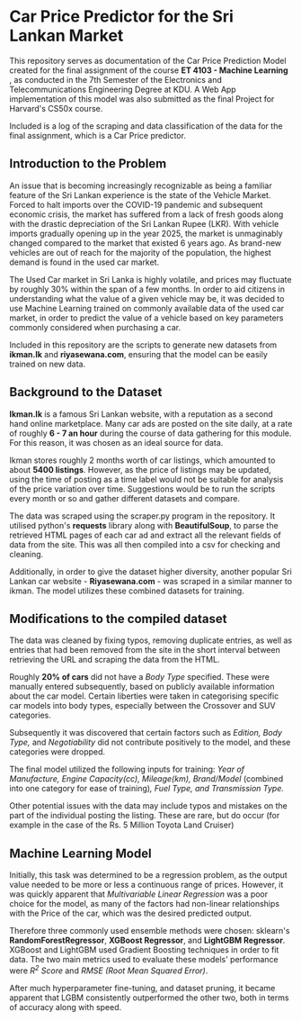 # Car Price Predictor for the Sri Lankan Market

This repository serves as documentation of the Car Price Prediction Model created for the final assignment of the course **ET 4103 - Machine Learning** , as conducted in the 7th Semester of the Electronics and Telecommunications Engineering Degree at KDU.
A Web App implementation of this model was also submitted as the final Project for Harvard's CS50x course.

Included is a log of the scraping and data classification of the data for the final assignment, which is a Car Price predictor.

## Introduction to the Problem

An issue that is becoming increasingly recognizable as being a familiar feature of the Sri Lankan experience is the state of the Vehicle Market. Forced to halt imports over the COVID-19 pandemic and subsequent economic crisis, the market has suffered from a lack of fresh goods along with the drastic depreciation of the Sri Lankan Rupee (LKR). With vehicle imports gradually opening up in the year 2025, the market is unmaginably changed compared to the market that existed 6 years ago. As brand-new vehicles are out of reach for the majority of the population, the highest demand is found in the used car market.

The Used Car market in Sri Lanka is highly volatile, and prices may fluctuate by roughly 30% within the span of a few months. In order to aid citizens in understanding what the value of a given vehicle may be, it was decided to use Machine Learning trained on commonly available data of the used car market, in order to predict the value of a vehicle based on key parameters commonly considered when purchasing a car. 

Included in this repository are the scripts to generate new datasets from **ikman.lk** and **riyasewana.com**, ensuring that the model can be easily trained on new data.

## Background to the Dataset

**Ikman.lk** is a famous Sri Lankan website, with a reputation as a second hand online marketplace. Many car ads are posted on the site daily, at a rate of roughly **6 - 7 an hour** during the course of data gathering for this module. For this reason, it was chosen as an ideal source for data.

Ikman stores roughly 2 months worth of car listings, which amounted to about **5400 listings**. However, as the price of listings may be updated, using the time of posting as a time label would not be suitable for analysis of the price variation over time. Suggestions would be to run the scripts every month or so and gather different datasets and compare. 

The data was scraped using the scraper.py program in the repository. It utilised python's **requests** library along with **BeautifulSoup**, to parse the retrieved HTML pages of each car ad and extract all the relevant fields of data from the site. This was all then compiled into a csv for checking and cleaning.

Additionally, in order to give the dataset higher diversity, another popular Sri Lankan car website - **Riyasewana.com** -  was scraped in a similar manner to ikman. The model utilizes these combined datasets for training. 

## Modifications to the compiled dataset 

The data was cleaned by fixing typos, removing duplicate entries, as well as entries that had been removed from the site in the short interval between retrieving the URL and scraping the data from the HTML. 

Roughly **20% of cars** did not have a *Body Type* specified. These were manually entered subsequently, based on publicly available information about the car model. Certain liberties were taken in categorising specific car models into body types, especially between the Crossover and SUV categories. 

Subsequently it was discovered that certain factors such as *Edition, Body Type,* and *Negotiability* did not contribute positively to the model, and these categories were dropped.

The final model utilized the following inputs for training: *Year of Manufacture, Engine Capacity(cc), Mileage(km), Brand/Model* (combined into one category for ease of training)*, Fuel Type, and Transmission Type.*  

Other potential issues with the data may include typos and mistakes on the part of the individual posting the listing. These are rare, but do occur (for example in the case of the Rs. 5 Million Toyota Land Cruiser)

## Machine Learning Model

Initially, this task was determined to be a regression problem, as the output value needed to be more or less a continuous range of prices. However, it was quickly apparent that *Multivariable Linear Regression* was a poor choice for the model, as many of the factors had non-linear relationships with the Price of the car, which was the desired predicted output. 

Therefore three commonly used ensemble methods were chosen: sklearn's **RandomForestRegressor**, **XGBoost Regressor**, and **LightGBM Regressor**. XGBoost and LightGBM used Gradient Boosting techniques in order to fit data. The two main metrics used to evaluate these models' performance were *R<sup>2</sup> Score* and *RMSE (Root Mean Squared Error)*. 

After much hyperparameter fine-tuning, and dataset pruning, it became apparent that LGBM consistently outperformed the other two, both in terms of accuracy along with speed. 
